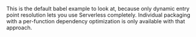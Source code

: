 This is the default babel example to look at, because only dynamic entry point resolution lets you use Serverless completely. Individual packaging with a per-function dependency optimization is only available with that approach.
